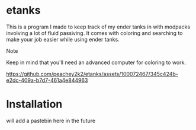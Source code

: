 # etanks
This is a program I made to keep track of my ender tanks in with modpacks involving a lot of fluid passiving. It comes with coloring and searching to make youır job easier while using ender tanks.

> [!NOTE]
> Keep in mind that you'll need an advanced computer for coloring to work.

https://github.com/peachey2k2/etanks/assets/100072467/345c424b-e2dc-409a-b7d7-461a4e844963

# Installation
will add a pastebin here in the future

